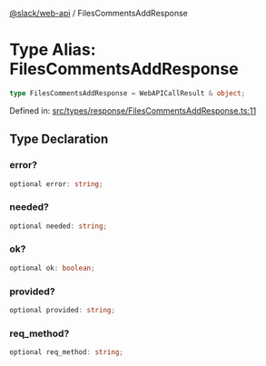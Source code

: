 [@slack/web-api](../index.md) / FilesCommentsAddResponse

# Type Alias: FilesCommentsAddResponse

```ts
type FilesCommentsAddResponse = WebAPICallResult & object;
```

Defined in: [src/types/response/FilesCommentsAddResponse.ts:11](https://github.com/slackapi/node-slack-sdk/blob/main/packages/web-api/src/types/response/FilesCommentsAddResponse.ts#L11)

## Type Declaration

### error?

```ts
optional error: string;
```

### needed?

```ts
optional needed: string;
```

### ok?

```ts
optional ok: boolean;
```

### provided?

```ts
optional provided: string;
```

### req\_method?

```ts
optional req_method: string;
```
